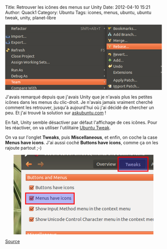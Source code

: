 Title: Retrouver les icônes des menus sur Unity
Date: 2012-04-10 15:21
Author: Quack1
Category: Ubuntu
Tags: icones, menus, ubuntu, ubuntu tweak, unity, planet-libre

<div align=center><a href="static/upload/menuicones.png"><img src="upload/menuicones.png" width="600" align=center /></a></div>

J'avais remarqué depuis que j'avais Unity que je n'avais plus les
petites icônes dans les menus du clic-droit. Je n'avais jamais vraiment
cherché comment les retrouver, jusqu'à aujourd'hui où j'ai décidé de
chercher un peu. Et j'ai trouvé la solution sur [askubuntu.com][] !

En fait, Unity semble désactiver par défaut l'affichage de ces icônes.
Pour les réactiver, on va utiliser l'utilitaire [Ubuntu Tweak][].

On va sur l'onglet **Tweaks**, puis **Miscellaneous**, et enfin, on
coche la case **Menus have icons**. J'ai aussi coché **Buttons have
icons**, comme ça on les rajoute partout ;-)

<div align=center><a href="static/upload/icones.png"><img src="upload/icones.png" width="450" align="center" /></a></div> 

[Source][askubuntu.com]


  [askubuntu.com]: http://askubuntu.com/questions/96776/missing-icons-in-dropdown-menus-in-eclipse "http://askubuntu.com/questions/96776/missing-icons-in-dropdown-menus-in-eclipse"
  [Ubuntu Tweak]: http://doc.ubuntu-fr.org/ubuntu_tweak "http://doc.ubuntu-fr.org/ubuntu_tweak"
